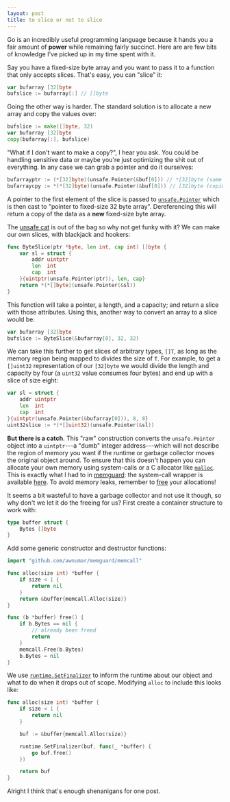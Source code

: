 ```yaml
---
layout: post
title: to slice or not to slice
---
```


Go is an incredibly useful programming language because it hands you a fair amount of **power** while remaining fairly succinct. Here are are few bits of knowledge I've picked up in my time spent with it.

Say you have a fixed-size byte array and you want to pass it to a function that only accepts slices. That's easy, you can "slice" it:

```go
var bufarray [32]byte
bufslice := bufarray[:] // []byte
```

Going the other way is harder. The standard solution is to allocate a new array and copy the values over:

```go
bufslice := make([]byte, 32)
var bufarray [32]byte
copy(bufarray[:], bufslice)
```

"What if I don't want to make a copy?", I hear you ask. You could be handling sensitive data or maybe you're just optimizing the shit out of everything. In any case we can grab a pointer and do it ourselves:

```go
bufarrayptr := (*[32]byte)(unsafe.Pointer(&buf[0])) // *[32]byte (same memory region)
bufarraycpy := *(*[32]byte)(unsafe.Pointer(&buf[0])) // [32]byte (copied to new memory region)
```

A pointer to the first element of the slice is passed to [`unsafe.Pointer`](https://golang.org/pkg/unsafe/#Pointer) which is then cast to "pointer to fixed-size 32 byte array". Dereferencing this will return a copy of the data as a **new** fixed-size byte array.

The [unsafe cat](https://en.wikipedia.org/wiki/Memory_safety) is out of the bag so why not get funky with it? We can make our own slices, with blackjack and hookers:

```go
func ByteSlice(ptr *byte, len int, cap int) []byte {
    var sl = struct {
        addr uintptr
        len  int
        cap  int
    }{uintptr(unsafe.Pointer(ptr)), len, cap}
    return *(*[]byte)(unsafe.Pointer(&sl))
}
```

This function will take a pointer, a length, and a capacity; and return a slice with those attributes. Using this, another way to convert an array to a slice would be:

```go
var bufarray [32]byte
bufslice := ByteSlice(&bufarray[0], 32, 32)
```

We can take this further to get slices of arbitrary types, `[]T`, as long as the memory region being mapped to divides the size of `T`. For example, to get a `[]uint32` representation of our `[32]byte` we would divide the length and capacity by four (a `uint32` value consumes four bytes) and end up with a slice of size eight:

```go
var sl = struct {
    addr uintptr
    len  int
    cap  int
}{uintptr(unsafe.Pointer(&bufarray[0])), 8, 8}
uint32slice := *(*[]uint32)(unsafe.Pointer(&sl))
```

**But there is a catch**. This "raw" construction converts the `unsafe.Pointer` object into a `uintptr`---a "dumb" integer address---which will not describe the region of memory you want if the runtime or garbage collector moves the original object around. To ensure that this doesn't happen you can allocate your own memory using system-calls or a C allocator like [`malloc`](https://linux.die.net/man/3/malloc). This is exactly what I had to in [memguard](https://github.com/awnumar/memguard): the system-call wrapper is available [here](https://godoc.org/github.com/awnumar/memguard/memcall#Alloc). To avoid memory leaks, remember to [free](https://godoc.org/github.com/awnumar/memguard/memcall#Free) your allocations!

It seems a bit wasteful to have a garbage collector and not use it though, so why don't we let it do the freeing for us? First create a container structure to work with:

```go
type buffer struct {
    Bytes []byte
}
```

Add some generic constructor and destructor functions:

```go
import "github.com/awnumar/memguard/memcall"

func alloc(size int) *buffer {
    if size < 1 {
        return nil
    }
    return &buffer{memcall.Alloc(size)}
}

func (b *buffer) free() {
    if b.Bytes == nil {
        // already been freed
        return
    }
    memcall.Free(b.Bytes)
    b.Bytes = nil
}
```

We use [`runtime.SetFinalizer`](https://golang.org/pkg/runtime/#SetFinalizer) to inform the runtime about our object and what to do when it drops out of scope. Modifying `alloc` to include this looks like:

```go
func alloc(size int) *buffer {
    if size < 1 {
        return nil
    }

    buf := &buffer{memcall.Alloc(size)}

    runtime.SetFinalizer(buf, func(_ *buffer) {
        go buf.free()
    })

    return buf
}
```

Alright I think that's enough shenanigans for one post.
